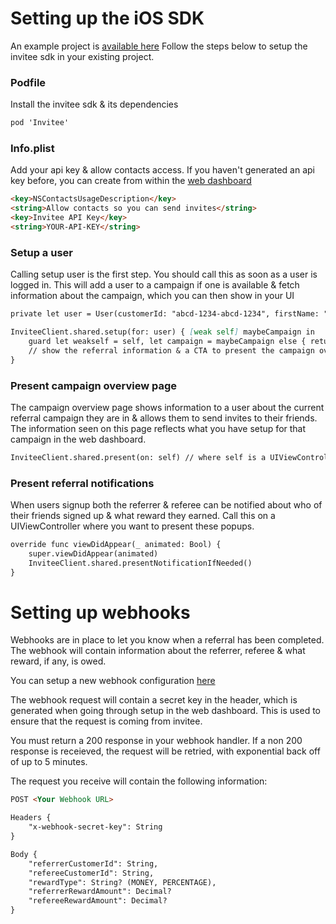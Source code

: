 # Setting up the iOS SDK

An example project is [available here](https://github.com/luke-at-invitee/invitee-sample-ios)
Follow the steps below to setup the invitee sdk in your existing project.


### Podfile

Install the invitee sdk & its dependencies

```markdown
pod 'Invitee'
```

### Info.plist

Add your api key & allow contacts access.
If you haven't generated an api key before, you can create from within the [web dashboard](https://app.invitee.co/account/api-keys)

```markdown
<key>NSContactsUsageDescription</key>
<string>Allow contacts so you can send invites</string>
<key>Invitee API Key</key>
<string>YOUR-API-KEY</string>
```

### Setup a user

Calling setup user is the first step. You should call this as soon as a user is logged in. This will add a user to a campaign if one is available & fetch information about the campaign, which you can then show in your UI

```markdown
private let user = User(customerId: "abcd-1234-abcd-1234", firstName: "John", lastName: "Appleseed", phoneNumber: "0412345678")

InviteeClient.shared.setup(for: user) { [weak self] maybeCampaign in
    guard let weakself = self, let campaign = maybeCampaign else { return }
    // show the referral information & a CTA to present the campaign overview page
}
```

### Present campaign overview page

The campaign overview page shows information to a user about the current referral campaign they are in & allows them to send invites to their friends.
The information seen on this page reflects what you have setup for that campaign in the web dashboard.

```markdown
InviteeClient.shared.present(on: self) // where self is a UIViewController
```

### Present referral notifications

When users signup both the referrer & referee can be notified about who of their friends signed up & what reward they earned.
Call this on a UIViewController where you want to present these popups.

```markdown
override func viewDidAppear(_ animated: Bool) {
    super.viewDidAppear(animated)
    InviteeClient.shared.presentNotificationIfNeeded()
}
```


# Setting up webhooks

Webhooks are in place to let you know when a referral has been completed. The webhook will contain information about the referrer, referee & what reward, if any, is owed.

You can setup a new webhook configuration [here](https://app.invitee.co/account/webhooks)

The webhook request will contain a secret key in the header, which is generated when going through setup in the web dashboard. This is used to ensure that the request is coming from invitee.

You must return a 200 response in your webhook handler.
If a non 200 response is receieved, the request will be retried, with exponential back off of up to 5 minutes.

The request you receive will contain the following information:
```markdown
POST <Your Webhook URL>

Headers {
	"x-webhook-secret-key": String
}

Body {
	"referrerCustomerId": String,
	"refereeCustomerId": String,
	"rewardType": String? (MONEY, PERCENTAGE),
	"referrerRewardAmount": Decimal?
	"refereeRewardAmount": Decimal?
}
```
